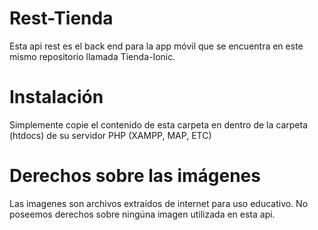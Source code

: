 # Rest-Tienda

Esta api rest es el back end para la app móvil que se encuentra en este mismo repositorio llamada Tienda-Ionic.


# Instalación


Simplemente copie el contenido de esta carpeta en dentro de la carpeta (htdocs) de su servidor PHP  (XAMPP, MAP, ETC)


# Derechos sobre las imágenes

Las imagenes son archivos extraídos de internet para uso educativo.
No poseemos derechos sobre ningúna imagen utilizada en esta api.
